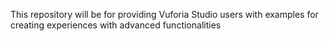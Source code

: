 This repository will be for providing Vuforia Studio users with examples for creating experiences with advanced functionalities
